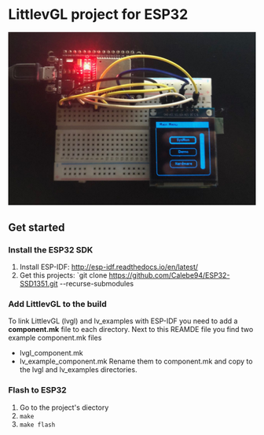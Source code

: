 # LittlevGL project for ESP32

![Example GUI with LittlevGL on ESP32](screenshot.jpg)


## Get started 
### Install the ESP32 SDK
1. Install ESP-IDF: http://esp-idf.readthedocs.io/en/latest/
2. Get this projects: `git clone https://github.com/Calebe94/ESP32-SSD1351.git --recurse-submodules

### Add LittlevGL to the build
To link LittlevGL (lvgl) and lv_examples with ESP-IDF you need to add a **component.mk** file to each directory. Next to this REAMDE file you find two example component.mk files
- lvgl_component.mk
- lv_example_component.mk
Rename them to component.mk and copy to the lvgl and lv_examples directories.

### Flash to ESP32
1. Go to the project's diectory
2. `make`
3. `make flash`
